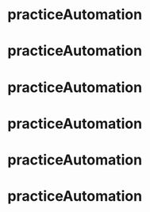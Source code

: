 # practiceAutomation
# practiceAutomation
# practiceAutomation
# practiceAutomation
# practiceAutomation
# practiceAutomation
